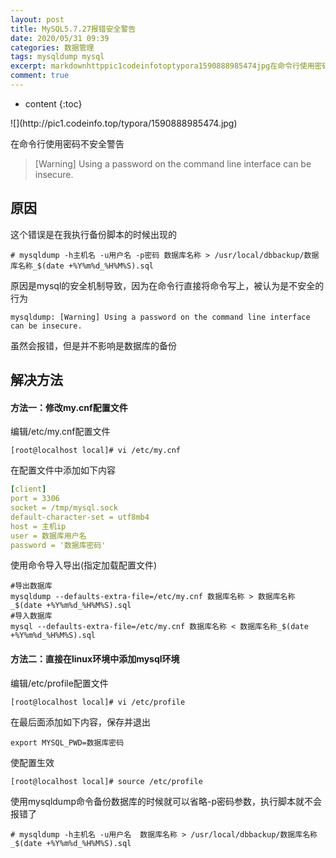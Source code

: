 ```yaml
---
layout: post
title: MySQL5.7.27报错安全警告
date: 2020/05/31 09:39
categories: 数据管理
tags: mysqldump mysql
excerpt: markdownhttppic1codeinfotoptypora1590888985474jpg在命令行使用密码不安全警告WarningUsingapasswordonthecommandlineinterfacecanbeinsecure原因这个错误是在我执行备份脚本的时候出现的shellmysqldumph主机名u用户名p密码数据库名称usrlocaldbbackup数据库名称dateYmd
comment: true
---
```


* content
{:toc}

<!--markdown-->![](http://pic1.codeinfo.top/typora/1590888985474.jpg)

在命令行使用密码不安全警告

> [Warning] Using a password on the command line interface can be insecure.

## 原因

这个错误是在我执行备份脚本的时候出现的

```shell
# mysqldump -h主机名 -u用户名 -p密码 数据库名称 > /usr/local/dbbackup/数据库名称_$(date +%Y%m%d_%H%M%S).sql
```

原因是mysql的安全机制导致，因为在命令行直接将命令写上，被认为是不安全的行为

```shell
mysqldump: [Warning] Using a password on the command line interface can be insecure.
```

虽然会报错，但是并不影响是数据库的备份

## 解决方法

#### 方法一：修改my.cnf配置文件

编辑/etc/my.cnf配置文件

```shell
[root@localhost local]# vi /etc/my.cnf
```

在配置文件中添加如下内容

```yaml
[client]
port = 3306
socket = /tmp/mysql.sock
default-character-set = utf8mb4
host = 主机ip　　　　　　　　
user = 数据库用户名
password = '数据库密码'　　
```

使用命令导入导出(指定加载配置文件)

```shell
#导出数据库
mysqldump --defaults-extra-file=/etc/my.cnf 数据库名称 > 数据库名称_$(date +%Y%m%d_%H%M%S).sql
#导入数据库
mysql --defaults-extra-file=/etc/my.cnf 数据库名称 < 数据库名称_$(date +%Y%m%d_%H%M%S).sql
```

#### 方法二：直接在linux环境中添加mysql环境

编辑/etc/profile配置文件

```shell
[root@localhost local]# vi /etc/profile
```

在最后面添加如下内容，保存并退出

```shell
export MYSQL_PWD=数据库密码
```

使配置生效

```shell
[root@localhost local]# source /etc/profile
```

使用mysqldump命令备份数据库的时候就可以省略-p密码参数，执行脚本就不会报错了


```shell
# mysqldump -h主机名 -u用户名  数据库名称 > /usr/local/dbbackup/数据库名称_$(date +%Y%m%d_%H%M%S).sql
```


    